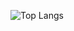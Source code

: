 ![Top Langs](https://github-readme-stats.vercel.app/api/top-langs/?username=Edgar-AAS&layout=compact)
